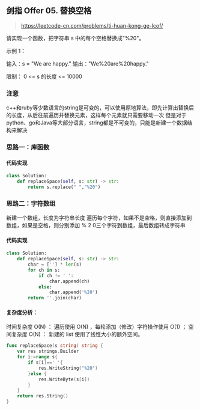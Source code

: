 ## 剑指 Offer 05. 替换空格
> https://leetcode-cn.com/problems/ti-huan-kong-ge-lcof/

请实现一个函数，把字符串 s 中的每个空格替换成"%20"。

示例 1：

输入：s = "We are happy."
输出："We%20are%20happy."

限制：
0 <= s 的长度 <= 10000

### 注意
c++和ruby等少数语言的string是可变的，可以使用原地算法，即先计算出替换后的长度，从后往前遍历并替换元素，这样每个元素就只需要移动一次
但是对于python、go和Java等大部分语言，string都是不可变的，只能是新建一个数据结构来解决

### 思路一：库函数
#### 代码实现
```python
class Solution:
    def replaceSpace(self, s: str) -> str:
        return s.replace(" ","%20")
```

### 思路二：字符数组
新建一个数组，长度为字符串长度
遍历每个字符，如果不是空格，则直接添加到数组，如果是空格，则分别添加 % 2 0三个字符到数组，最后数组转成字符串

#### 代码实现
```python
class Solution:
    def replaceSpace(self, s: str) -> str:
        char = [''] * len(s)
        for ch in s:
            if ch != ' ':
                char.append(ch)
            else:
                char.append('%20')
        return ''.join(char)
```
#### 复杂度分析：
时间复杂度 O(N) ： 遍历使用 O(N) ，每轮添加（修改）字符操作使用 O(1) ；
空间复杂度 O(N) ： 新建的 list 使用了线性大小的额外空间。

```go
func replaceSpace(s string) string {
	var res strings.Builder
    for i:=range s{
    	if s[i]==' '{
			res.WriteString("%20")
		}else {
			res.WriteByte(s[i])
		}
	}
	return res.String()
}
```


